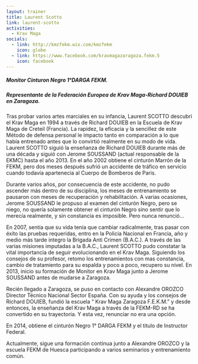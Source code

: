 ```yaml
---
layout: trainer
title: Laurent Scotto
link: laurent-scotto
activities:
  - Krav Maga
socials:
  - link: http://kmzfekm.wix.com/kmzfekm
    icon: globe
  - link: https://www.facebook.com/kravmagazaragoza.fekm.5
    icon: facebook
---
```

<h5>Monitor Cinturon Negro 1°DARGA FEKM.</h5>
<h5>Representante de la Federación Europea de Krav Maga-Richard DOUIEB en Zaragoza.</h5>

<p>Tras probar varios artes marciales en su infancia, Laurent SCOTTO descubrí el
Krav Maga en 1994 a través de Richard DOUIEB en la Escuela de Krav Maga de
Creteil (Francia).
La rapidez, la eficacia y la sencillez de este Método de defensa personal le
impacto tanto en comparación a lo que había entrenado antes que lo convirtió
realmente en su modo de vida.
Laurent SCOTTO siguió la enseñanza de Richard DOUIEB durante más de una década y
siguió con Jerome SOUSSAND (actual responsable de la EKMC) hasta el año 2013.
En el año 2002 obtiene el cinturón Marrón de la FEKM, pero dos meses después
sufrió un accidente de tráfico en servicio cuando todavía apartenecia al Cuerpo
de Bomberos de Paris.</p>

<p>Durante varios años, por consecuencia de este accidente, no pudo ascender más
dentro de su disciplina, los meses de entrenamiento se pausaron con meses de
recuperación y rehabilitación.
A varias ocasiones, Jerome SOUSSAND le propuso al examen del cinturón Negro,
pero se niego, no quería solamente obtener el cinturón Negro sino sentir que lo
merecía realmente, y sin constancia es imposible.
Pero nunca renunció...</p>

<p>En 2007, sentía que su vida tenía que cambiar radicalmente, tras pasar con éxito
las pruebas requeridas, entro en la Policía Nacional en Francia, año y medio más
tarde integro la Brigada Anti Crimen (B.A.C.).
A través de las varias misiones imputadas a la B.A.C., Laurent SCOTTO pudo
constatar la vital importancia de seguir evolucionando en el Krav Maga.
Siguiendo los consejos de su profesor, retomo los entrenamientos con mas
constancia, cambio de tratamiento para su espalda y poco a poco, recupero su
nivel.
En 2013, inicio su formación de Monitor en Krav Maga junto a Jerome SOUSSAND
antes de mudarse a Zaragoza.</p>

<p>Recién llegado a Zaragoza, se puso en contacto con Alexandre OROZCO Director
Técnico Nacional Sector España.
Con su ayuda y los consejos de Richard DOUIEB, fundió la escuela “ Krav Maga
Zaragoza F.E.K.M.” y desde entonces, la enseñanza del Krav Maga a través de la
FEKM-RD se ha convertido en su trayectoria.
Y esta vez, renunciar no era una opción.</p>

<p>En 2014, obtiene el cinturón Negro 1° DARGA FEKM y el titulo de Instructor
Federal.</p>

<p>Actualmente, sigue una formación continua junto a Alexandre OROZCO y la escuela
FEKM de Huesca participando a varios seminarios y entrenamiento común.</p>
